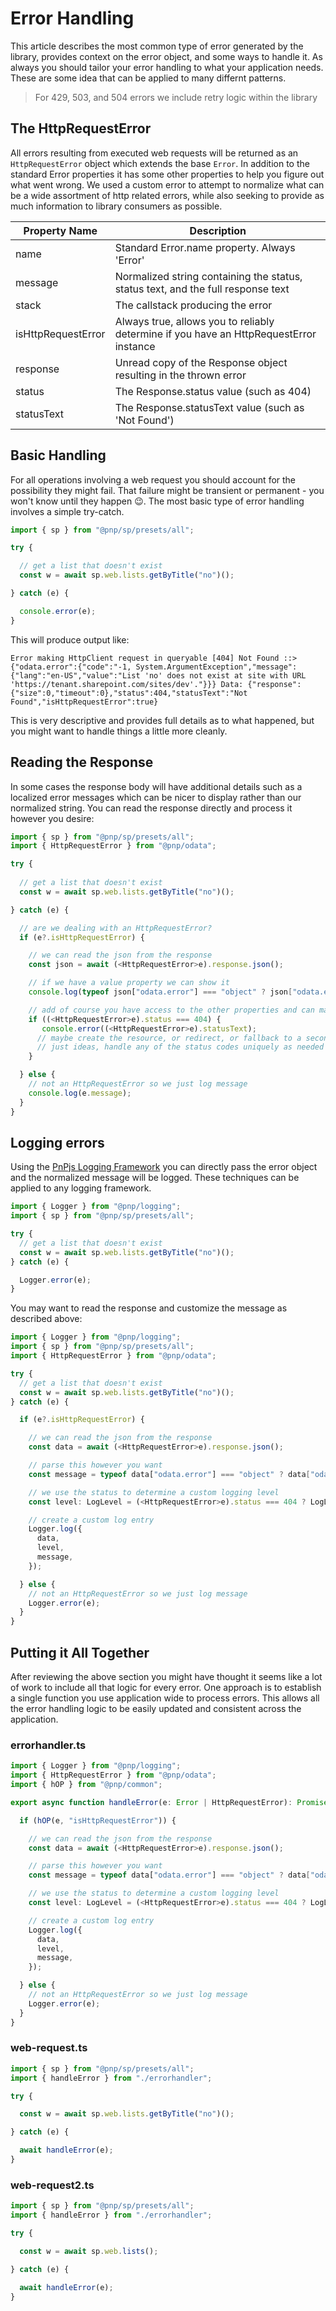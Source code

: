 # Error Handling

This article describes the most common type of error generated by the library, provides context on the error object, and some ways to handle it. As always you should tailor your error handling to what your application needs. These are some idea that can be applied to many differnt patterns.

> For 429, 503, and 504 errors we include retry logic within the library

## The HttpRequestError

All errors resulting from executed web requests will be returned as an `HttpRequestError` object which extends the base `Error`. In addition to the standard Error properties it has some other properties to help you figure out what went wrong. We used a custom error to attempt to normalize what can be a wide assortment of http related errors, while also seeking to provide as much information to library consumers as possible.

|Property Name|Description|
|---|---|
|name|Standard Error.name property. Always 'Error'|
|message|Normalized string containing the status, status text, and the full response text|
|stack|The callstack producing the error|
|isHttpRequestError|Always true, allows you to reliably determine if you have an HttpRequestError instance|
|response|Unread copy of the Response object resulting in the thrown error|
|status|The Response.status value (such as 404)
|statusText|The Response.statusText value (such as 'Not Found')

## Basic Handling

For all operations involving a web request you should account for the possibility they might fail. That failure might be transient or permanent - you won't know until they happen 😉. The most basic type of error handling involves a simple try-catch.

```TypeScript
import { sp } from "@pnp/sp/presets/all";

try {

  // get a list that doesn't exist
  const w = await sp.web.lists.getByTitle("no")();

} catch (e) {

  console.error(e);
}
```

This will produce output like:

```
Error making HttpClient request in queryable [404] Not Found ::> {"odata.error":{"code":"-1, System.ArgumentException","message":{"lang":"en-US","value":"List 'no' does not exist at site with URL 'https://tenant.sharepoint.com/sites/dev'."}}} Data: {"response":{"size":0,"timeout":0},"status":404,"statusText":"Not Found","isHttpRequestError":true}
```

This is very descriptive and provides full details as to what happened, but you might want to handle things a little more cleanly.

## Reading the Response

In some cases the response body will have additional details such as a localized error messages which can be nicer to display rather than our normalized string. You can read the response directly and process it however you desire:

```TypeScript
import { sp } from "@pnp/sp/presets/all";
import { HttpRequestError } from "@pnp/odata";

try {
  
  // get a list that doesn't exist
  const w = await sp.web.lists.getByTitle("no")();

} catch (e) {

  // are we dealing with an HttpRequestError?
  if (e?.isHttpRequestError) {

    // we can read the json from the response
    const json = await (<HttpRequestError>e).response.json();

    // if we have a value property we can show it
    console.log(typeof json["odata.error"] === "object" ? json["odata.error"].message.value : e.message);

    // add of course you have access to the other properties and can make choices on how to act
    if ((<HttpRequestError>e).status === 404) {
       console.error((<HttpRequestError>e).statusText);
      // maybe create the resource, or redirect, or fallback to a secondary data source
      // just ideas, handle any of the status codes uniquely as needed
    }

  } else {
    // not an HttpRequestError so we just log message
    console.log(e.message);
  }
}
```

## Logging errors

Using the [PnPjs Logging Framework](../logging/index.md) you can directly pass the error object and the normalized message will be logged. These techniques can be applied to any logging framework.

```TypeScript
import { Logger } from "@pnp/logging";
import { sp } from "@pnp/sp/presets/all";

try {
  // get a list that doesn't exist
  const w = await sp.web.lists.getByTitle("no")();  
} catch (e) {

  Logger.error(e);
}
```

You may want to read the response and customize the message as described above:

```TypeScript
import { Logger } from "@pnp/logging";
import { sp } from "@pnp/sp/presets/all";
import { HttpRequestError } from "@pnp/odata";

try {
  // get a list that doesn't exist
  const w = await sp.web.lists.getByTitle("no")();  
} catch (e) {

  if (e?.isHttpRequestError) {

    // we can read the json from the response
    const data = await (<HttpRequestError>e).response.json();

    // parse this however you want
    const message = typeof data["odata.error"] === "object" ? data["odata.error"].message.value : e.message;

    // we use the status to determine a custom logging level
    const level: LogLevel = (<HttpRequestError>e).status === 404 ? LogLevel.Warning : LogLevel.Info;

    // create a custom log entry
    Logger.log({
      data,
      level,
      message,
    });

  } else {
    // not an HttpRequestError so we just log message
    Logger.error(e);
  }
}
```

## Putting it All Together

After reviewing the above section you might have thought it seems like a lot of work to include all that logic for every error. One approach is to establish a single function you use application wide to process errors. This allows all the error handling logic to be easily updated and consistent across the application.

### errorhandler.ts

```TypeScript
import { Logger } from "@pnp/logging";
import { HttpRequestError } from "@pnp/odata";
import { hOP } from "@pnp/common";

export async function handleError(e: Error | HttpRequestError): Promise<void> {

  if (hOP(e, "isHttpRequestError")) {

    // we can read the json from the response
    const data = await (<HttpRequestError>e).response.json();

    // parse this however you want
    const message = typeof data["odata.error"] === "object" ? data["odata.error"].message.value : e.message;

    // we use the status to determine a custom logging level
    const level: LogLevel = (<HttpRequestError>e).status === 404 ? LogLevel.Warning : LogLevel.Info;

    // create a custom log entry
    Logger.log({
      data,
      level,
      message,
    });

  } else {
    // not an HttpRequestError so we just log message
    Logger.error(e);
  }
}
```

### web-request.ts

```TypeScript
import { sp } from "@pnp/sp/presets/all";
import { handleError } from "./errorhandler";

try {

  const w = await sp.web.lists.getByTitle("no")();

} catch (e) {

  await handleError(e);
}
```

### web-request2.ts

```TypeScript
import { sp } from "@pnp/sp/presets/all";
import { handleError } from "./errorhandler";

try {

  const w = await sp.web.lists();

} catch (e) {

  await handleError(e);
}
```

